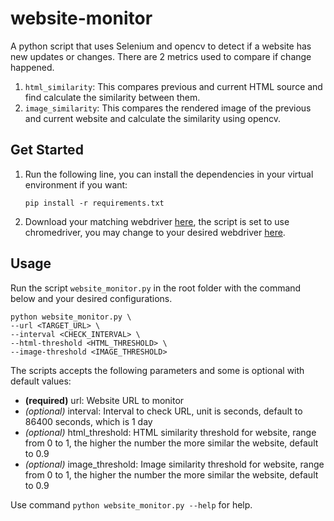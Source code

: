 # website-monitor
A python script that uses Selenium and opencv to detect if a website has new updates or changes. There are 2 metrics used to compare if change happened.

1. ```html_similarity```: This compares previous and current HTML source and find calculate the similarity between them.
2. ```image_similarity```: This compares the rendered image of the previous and current website and calculate the similarity using opencv.

## Get Started
1. Run the following line, you can install the dependencies in your virtual environment if you want:
    ```
    pip install -r requirements.txt
    ```
2. Download your matching webdriver [here](https://www.selenium.dev/documentation/webdriver/getting_started/install_drivers/), the script is set to use chromedriver, you may change to your desired webdriver [here](https://github.com/la0bing/website-monitor/blob/main/website_monitor.py?plain=1#L17).


## Usage
Run the script ```website_monitor.py``` in the root folder with the command below and your desired configurations.
```
python website_monitor.py \
--url <TARGET_URL> \
--interval <CHECK_INTERVAL> \
--html-threshold <HTML_THRESHOLD> \
--image-threshold <IMAGE_THRESHOLD>
```

The scripts accepts the following parameters and some is optional with default values:
- **(required)** url: Website URL to monitor
- *(optional)* interval: Interval to check URL, unit is seconds, default to 86400 seconds, which is 1 day
- *(optional)* html_threshold: HTML similarity threshold for website, range from 0 to 1, the higher the number the more similar the website, default to 0.9
- *(optional)* image_threshold: Image similarity threshold for website, range from 0 to 1, the higher the number the more similar the website, default to 0.9

Use command ```python website_monitor.py --help``` for help.
